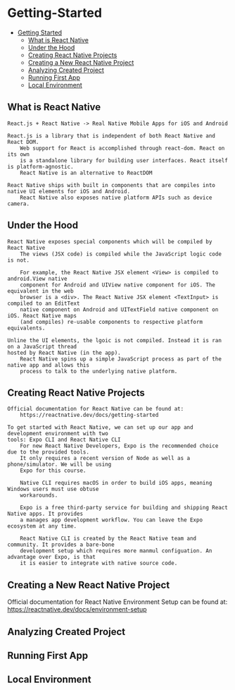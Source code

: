 # Getting-Started

- [Getting Started](#getting-started)
  - [What is React Native](#what-is-react-native)
  - [Under the Hood](#under-the-hood)
  - [Creating React Native Projects](#creating-react-native-projects)
  - [Creating a New React Native Project](#creating-a-new-react-native-project)
  - [Analyzing Created Project](#analyzing-created-project)
  - [Running First App](#running-app)
  - [Local Environment](#environment)

## What is React Native

    React.js + React Native -> Real Native Mobile Apps for iOS and Android

    React.js is a library that is independent of both React Native and React DOM.
        Web support for React is accomplished through react-dom. React on its own 
        is a standalone library for building user interfaces. React itself is platform-agnostic.
        React Native is an alternative to ReactDOM
    
    React Native ships with built in components that are compiles into native UI elements for iOS and Android.
        React Native also exposes native platform APIs such as device camera.

## Under the Hood

    React Native exposes special components which will be compiled by React Native
        The views (JSX code) is compiled while the JavaScript logic code is not.

        For example, the React Native JSX element <View> is compiled to android.View native 
        component for Android and UIView native component for iOS. The equivalent in the web 
        browser is a <div>. The React Native JSX element <TextInput> is compiled to an EditText 
        native component on Android and UITextField native component on iOS. React Native maps 
        (and compiles) re-usable components to respective platform equivalents.
    
    Unline the UI elements, the lgoic is not compiled. Instead it is ran on a JavaScript thread
    hosted by React Native (in the app).
        React Native spins up a simple JavaScript process as part of the native app and allows this
        process to talk to the underlying native platform. 

## Creating React Native Projects

    Official documentation for React Native can be found at:
        https://reactnative.dev/docs/getting-started
    
    To get started with React Native, we can set up our app and development environment with two 
    tools: Expo CLI and React Native CLI
        For new React Native Developers, Expo is the recommended choice due to the provided tools. 
        It only requires a recent version of Node as well as a phone/simulator. We will be using 
        Expo for this course.

        Native CLI requires macOS in order to build iOS apps, meaning Windows users must use obtuse
        workarounds.

        Expo is a free third-party service for building and shipping React Native apps. It provides
        a manages app development workflow. You can leave the Expo ecosystem at any time.

        React Native CLI is created by the React Native team and community. It provides a bare-bone
        development setup which requires more manmul configuation. An advantage over Expo, is that
        it is easier to integrate with native source code. 

## Creating a New React Native Project

Official documentation for React Native Environment Setup can be found at:
        https://reactnative.dev/docs/environment-setup
    



## Analyzing Created Project

## Running First App

## Local Environment